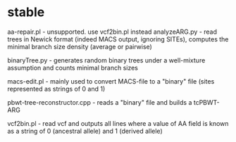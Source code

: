# stable
aa-repair.pl - unsupported. use vcf2bin.pl instead
analyzeARG.py - read trees in Newick format (indeed MACS output, ignoring SITEs), computes the minimal branch size density (average or pairwise)

binaryTree.py - generates random binary trees under a well-mixture assumption and counts minimal branch sizes

macs-edit.pl - mainly used to convert MACS-file to a "binary" file (sites represented as strings of 0 and 1)

pbwt-tree-reconstructor.cpp - reads a "binary" file and builds a tcPBWT-ARG

vcf2bin.pl - read vcf and outputs all lines where a value of AA field is known as a string of 0 (ancestral allele) and 1 (derived allele)
